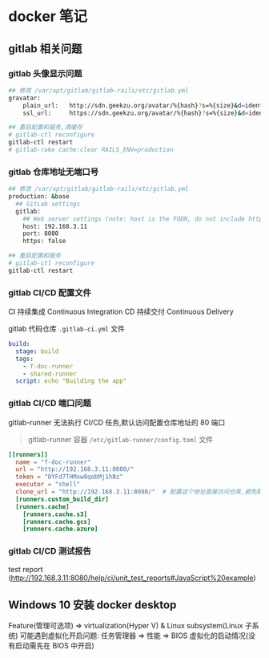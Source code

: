 # docker 笔记

## gitlab 相关问题

### gitlab 头像显示问题

```sh
## 修改 /var/opt/gitlab/gitlab-rails/etc/gitlab.yml
gravatar:
    plain_url:   http://sdn.geekzu.org/avatar/%{hash}?s=%{size}&d=identicon
    ssl_url:     https://sdn.geekzu.org/avatar/%{hash}?s=%{size}&d=identicon

## 重启配置和服务,清缓存
# gitlab-ctl reconfigure
gitlab-ctl restart
# gitlab-rake cache:clear RAILS_ENV=production
```

### gitlab 仓库地址无端口号

```sh
## 修改 /var/opt/gitlab/gitlab-rails/etc/gitlab.yml
production: &base
  ## GitLab settings
  gitlab:
    ## Web server settings (note: host is the FQDN, do not include http://)
    host: 192.168.3.11
    port: 8080
    https: false

## 重启配置和服务
# gitlab-ctl reconfigure
gitlab-ctl restart
```

### gitlab CI/CD 配置文件

CI 持续集成 Continuous Integration
CD 持续交付 Continuous Delivery

gitlab 代码仓库 `.gitlab-ci.yml` 文件

```yml
build:
  stage: build
  tags:
    - f-doc-runner
    - shared-runner
  script: echo "Building the app"
```

### gitlab CI/CD 端口问题

gitlab-runner 无法执行 CI/CD 任务,默认访问配置仓库地址的 80 端口

> gitlab-runner 容器 `/etc/gitlab-runner/config.toml` 文件

```toml
[[runners]]
  name = "f-doc-runner"
  url = "http://192.168.3.11:8080/"
  token = "8YFd7THMxw8qobMj1hBz"
  executor = "shell"
  clone_url = "http://192.168.3.11:8080/"  # 配置这个地址直接访问仓库,避免默认走 80 端口导致访问不可达
  [runners.custom_build_dir]
  [runners.cache]
    [runners.cache.s3]
    [runners.cache.gcs]
    [runners.cache.azure]
```

### gitlab CI/CD 测试报告

test report (http://192.168.3.11:8080/help/ci/unit_test_reports#JavaScript%20example)

## Windows 10 安装 docker desktop

Feature(管理可选项) => virtualization(Hyper V) & Linux subsystem(Linux 子系统)
可能遇到虚拟化开启问题:
  任务管理器 => 性能 => BIOS 虚拟化的启动情况(没有启动需先在 BIOS 中开启)

